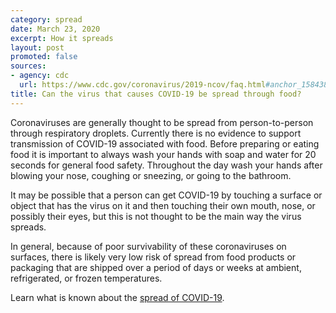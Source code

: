 ```yaml
---
category: spread
date: March 23, 2020
excerpt: How it spreads
layout: post
promoted: false
sources:
- agency: cdc
  url: https://www.cdc.gov/coronavirus/2019-ncov/faq.html#anchor_1584386553767
title: Can the virus that causes COVID-19 be spread through food?
---
```


Coronaviruses are generally thought to be spread from person-to-person through respiratory droplets. Currently there is no evidence to support transmission of COVID-19 associated with food. Before preparing or eating food it is important to always wash your hands with soap and water for 20 seconds for general food safety. Throughout the day wash your hands after blowing your nose, coughing or sneezing, or going to the bathroom.

It may be possible that a person can get COVID-19 by touching a surface or object that has the virus on it and then touching their own mouth, nose, or possibly their eyes, but this is not thought to be the main way the virus spreads.

In general, because of poor survivability of these coronaviruses on surfaces, there is likely very low risk of spread from food products or packaging that are shipped over a period of days or weeks at ambient, refrigerated, or frozen temperatures.

Learn what is known about the [spread of COVID-19](https://www.cdc.gov/coronavirus/2019-ncov/prepare/transmission.html).